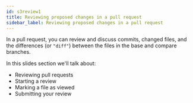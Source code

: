 ```yaml
---
id: s3review1
title: Reviewing proposed changes in a pull request
sidebar_label: Reviewing proposed changes in a pull request
---
```



In a pull request, you can review and discuss commits, changed files, and the differences (or `"diff"`) between the files in the base and compare branches.

In this slides section we'll talk about:
- Reviewing pull requests
- Starting a review
- Marking a file as viewed
- Submitting your review
